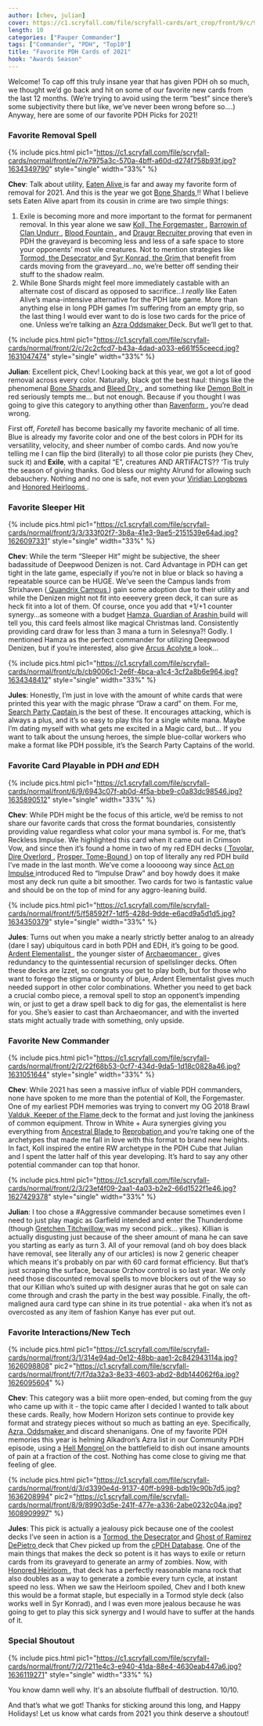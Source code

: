 ```yaml
---
author: [chev, julian]
cover: https://c1.scryfall.com/file/scryfall-cards/art_crop/front/9/c/9cd2b567-0cf7-4441-b3ce-e31141dd91c8.jpg?1627428607
length: 10
categories: ["Pauper Commander"]
tags: ["Commander", "PDH", "Top10"]
title: "Favorite PDH Cards of 2021"
hook: "Awards Season"
---
```

Welcome! To cap off this truly insane year that has given PDH oh so much, we thought we’d go back and hit on some of our favorite new cards from the last 12 months. (We’re trying to avoid using the term “best” since there’s some subjectivity there but like, we’ve never been wrong before so….) Anyway, here are some of our favorite PDH Picks for 2021!

### Favorite Removal Spell

{% include pics.html
pic1="https://c1.scryfall.com/file/scryfall-cards/normal/front/e/7/e7975a3c-570a-4bff-a60d-d274f758b93f.jpg?1634349790"
style="single"
width="33%" %}
<br />

**Chev**: Talk about utility, <a
	class="accented-link external-card-link"
	target="_blank"
	href="https://scryfall.com/card/mid/99/eaten-alive?utm_source=api"
	data-toggle="popover"
	data-placement="top"
	data-content="<img src='https://c1.scryfall.com/file/scryfall-cards/normal/front/e/7/e7975a3c-570a-4bff-a60d-d274f758b93f.jpg?1634349790' width=100% height=100%>">
	Eaten Alive
</a> is far and away my favorite form of removal for 2021. And this is the year we got <a
	class="accented-link external-card-link"
	target="_blank"
	href="https://scryfall.com/card/mh2/76/bone-shards?utm_source=api"
	data-toggle="popover"
	data-placement="top"
	data-content="<img src='https://c1.scryfall.com/file/scryfall-cards/normal/front/1/e/1ee98955-4c47-4d45-9377-608dfa755337.jpg?1626095299' width=100% height=100%>">
	Bone Shards
</a>!! What I believe sets Eaten Alive apart from its cousin in crime are two simple things: 
1) Exile is becoming more and more important to the format for permanent removal. In this year alone we saw <a
	class="accented-link external-card-link"
	target="_blank"
	href="https://scryfall.com/card/khm/220/koll-the-forgemaster?utm_source=api"
	data-toggle="popover"
	data-placement="top"
	data-content="<img src='https://c1.scryfall.com/file/scryfall-cards/normal/front/2/2/22f68b53-0cf7-434d-9da5-1d18c0828a46.jpg?1631051644' width=100% height=100%>">
	Koll, The Forgemaster
</a>, <a
	class="accented-link external-card-link"
	target="_blank"
	href="https://scryfall.com/card/afr/218/barrowin-of-clan-undurr?utm_source=api"
	data-toggle="popover"
	data-placement="top"
	data-content="<img src='https://c1.scryfall.com/file/scryfall-cards/normal/front/6/8/6896c311-5593-4437-b945-43ade9665e43.jpg?1627708772' width=100% height=100%>">
	Barrowin of Clan Undurr
</a>, <a
	class="accented-link external-card-link"
	target="_blank"
	href="https://scryfall.com/card/vow/95/blood-fountain?utm_source=api"
	data-toggle="popover"
	data-placement="top"
	data-content="<img src='https://c1.scryfall.com/file/scryfall-cards/normal/front/d/d/dd03651e-ada0-41dc-8722-0eba476943e3.jpg?1636114954' width=100% height=100%>">
	Blood Fountain
</a>, and <a
	class="accented-link external-card-link"
	target="_blank"
	href="https://scryfall.com/card/khm/87/draugr-recruiter?utm_source=api"
	data-toggle="popover"
	data-placement="top"
	data-content="<img src='https://c1.scryfall.com/file/scryfall-cards/normal/front/6/b/6b0fe66b-0067-4e5c-9b3a-b014b2f0daf2.jpg?1631047888' width=100% height=100%>">
	Draugr Recruiter
</a> proving that even in PDH the graveyard is becoming less and less of a safe space to store your opponents’ most vile creatures. Not to mention strategies like <a
	class="accented-link external-card-link"
	target="_blank"
	href="https://scryfall.com/card/cmr/155/tormod-the-desecrator?utm_source=api"
	data-toggle="popover"
	data-placement="top"
	data-content="<img src='https://c1.scryfall.com/file/scryfall-cards/normal/front/8/9/89903d5e-241f-477e-a336-2abe0232c04a.jpg?1608909997' width=100% height=100%>">
	Tormod, the Desecrator
</a> and <a
	class="accented-link external-card-link"
	target="_blank"
	href="https://scryfall.com/card/znc/56/syr-konrad-the-grim?utm_source=api"
	data-toggle="popover"
	data-placement="top"
	data-content="<img src='https://c1.scryfall.com/file/scryfall-cards/normal/front/6/8/685faa53-c0b3-4dbb-abd9-bf09067f6f91.jpg?1604193606' width=100% height=100%>">
	Syr Konrad, the Grim
</a> that benefit from cards moving from the graveyard…no, we’re better off sending their stuff to the shadow realm.
2) While Bone Shards might feel more immediately castable with an alternate cost of discard as opposed to sacrifice…I *really* like Eaten Alive’s mana-intensive alternative for the PDH late game. More than anything else in long PDH games I’m suffering from an empty grip, so the last thing I would ever want to do is lose two cards for the price of one. Unless we’re talking an <a
	class="accented-link external-card-link"
	target="_blank"
	href="https://scryfall.com/card/bbd/75/azra-oddsmaker?utm_source=api"
	data-toggle="popover"
	data-placement="top"
	data-content="<img src='https://c1.scryfall.com/file/scryfall-cards/normal/front/7/f/7f5e6a5a-18ee-438f-ab16-694e19a2410e.jpg?1562920701' width=100% height=100%>">
	Azra Oddsmaker
</a> Deck. But we’ll get to that.

{% include pics.html
pic1="https://c1.scryfall.com/file/scryfall-cards/normal/front/2/c/2c2cfcd7-b43a-4dad-a033-e661f55ceecd.jpg?1631047474"
style="single"
width="33%" %}
<br />

**Julian**: Excellent pick, Chev! Looking back at this year, we got a lot of good removal across every color. Naturally, black got the best haul: things like the phenomenal <a
	class="accented-link external-card-link"
	target="_blank"
	href="https://scryfall.com/card/mh2/76/bone-shards?utm_source=api"
	data-toggle="popover"
	data-placement="top"
	data-content="<img src='https://c1.scryfall.com/file/scryfall-cards/normal/front/1/e/1ee98955-4c47-4d45-9377-608dfa755337.jpg?1626095299' width=100% height=100%>">
	Bone Shards
</a> and <a
	class="accented-link external-card-link"
	target="_blank"
	href="https://scryfall.com/card/vow/94/bleed-dry?utm_source=api"
	data-toggle="popover"
	data-placement="top"
	data-content="<img src='https://c1.scryfall.com/file/scryfall-cards/normal/front/3/d/3db65755-f104-4de9-bcc9-0a4a7bc66b51.jpg?1636114905' width=100% height=100%>">
	Bleed Dry
</a>, and something like <a
	class="accented-link external-card-link"
	target="_blank"
	href="https://scryfall.com/card/khm/129/demon-bolt?utm_source=api"
	data-toggle="popover"
	data-placement="top"
	data-content="<img src='https://c1.scryfall.com/file/scryfall-cards/normal/front/5/f/5f856b0e-b413-49b0-9aa7-d935ad40ae53.jpg?1631049119' width=100% height=100%>">
	Demon Bolt
</a> in red seriously tempts me… but not enough. Because if you thought I was going to give this category to anything other than <a
	class="accented-link external-card-link"
	target="_blank"
	href="https://scryfall.com/card/khm/72/ravenform?utm_source=api"
	data-toggle="popover"
	data-placement="top"
	data-content="<img src='https://c1.scryfall.com/file/scryfall-cards/normal/front/2/c/2c2cfcd7-b43a-4dad-a033-e661f55ceecd.jpg?1631047474' width=100% height=100%>">
	Ravenform
</a>, you’re dead wrong.

First off, *Foretell* has become basically my favorite mechanic of all time. Blue is already my favorite color and one of the best colors in PDH for its versatility, velocity, and sheer number of combo cards. And now you’re telling me I can flip the bird (literally) to all those color pie purists (hey Chev, suck it) and **Exile**, with a capital “E”, creatures AND ARTIFACTS?? ‘Tis truly the season of giving thanks. God bless our mighty Alrund for allowing such debauchery. Nothing and no one is safe, not even your <a
	class="accented-link external-card-link"
	target="_blank"
	href="https://scryfall.com/card/afc/221/viridian-longbow?utm_source=api"
	data-toggle="popover"
	data-placement="top"
	data-content="<img src='https://c1.scryfall.com/file/scryfall-cards/normal/front/f/4/f4607634-6206-4c6c-b389-abcbfe969b65.jpg?1631589299' width=100% height=100%>">
	Viridian Longbows
</a> and <a
	class="accented-link external-card-link"
	target="_blank"
	href="https://scryfall.com/card/vow/257/honored-heirloom?utm_source=api"
	data-toggle="popover"
	data-placement="top"
	data-content="<img src='https://c1.scryfall.com/file/scryfall-cards/normal/front/d/3/d3390e4d-9137-40ff-b998-bdb19c90b7d5.jpg?1636208994' width=100% height=100%>">
	Honored Heirlooms
</a>.

### Favorite Sleeper Hit

{% include pics.html
pic1="https://c1.scryfall.com/file/scryfall-cards/normal/front/3/3/333f02f7-3b8a-41e3-9ae5-2151539e64ad.jpg?1626097331"
style="single"
width="33%" %}
<br />

**Chev**: While the term “Sleeper Hit” might be subjective, the sheer badassitude of Deepwood Denizen is not. Card Advantage in PDH can get tight in the late game, especially if you’re not in blue or black so having a repeatable source can be HUGE. We’ve seen the Campus lands from Strixhaven (<a
	class="accented-link external-card-link"
	target="_blank"
	href="https://scryfall.com/card/stx/271/quandrix-campus?utm_source=api"
	data-toggle="popover"
	data-placement="top"
	data-content="<img src='https://c1.scryfall.com/file/scryfall-cards/normal/front/f/7/f788da28-481b-41fa-a70c-b53db6b0f068.jpg?1624741033' width=100% height=100%>">
	Quandrix Campus
</a>) gain some adoption due to their utility and while the Denizen might not fit into eeeevery green deck, it can sure as heck fit into a lot of them. Of course, once you add that +1/+1 counter synergy…as someone with a budget <a
	class="accented-link external-card-link"
	target="_blank"
	href="https://scryfall.com/card/cmr/278/hamza-guardian-of-arashin?utm_source=api"
	data-toggle="popover"
	data-placement="top"
	data-content="<img src='https://c1.scryfall.com/file/scryfall-cards/normal/front/c/7/c793d594-c319-4e97-8620-de8eddaf247d.jpg?1608911128' width=100% height=100%>">
	Hamza, Guardian of Arashin
</a> build will tell you, this card feels almost like magical Christmas land. Consistently providing card draw for less than 3 mana a turn in Selesnya?! Godly. I mentioned Hamza as the perfect commander for utilizing Deepwood Denizen, but if you’re interested, also give <a
	class="accented-link external-card-link"
	target="_blank"
	href="https://scryfall.com/card/mh2/185/arcus-acolyte?utm_source=api"
	data-toggle="popover"
	data-placement="top"
	data-content="<img src='https://c1.scryfall.com/file/scryfall-cards/normal/front/d/8/d8546eaa-1e64-4e70-b6a5-85892bab8c47.jpg?1626098057' width=100% height=100%>">
	Arcus Acolyte
</a> a look…

{% include pics.html
pic1="https://c1.scryfall.com/file/scryfall-cards/normal/front/c/b/cb9006c1-2e6f-4bca-a1c4-3cf2a8b6e964.jpg?1634348412"
style="single"
width="33%" %}
<br />

**Jules**: Honestly, I’m just in love with the amount of white cards that were printed this year with the magic phrase “Draw a card” on them. For me, <a
	class="accented-link external-card-link"
	target="_blank"
	href="https://scryfall.com/card/mid/32/search-party-captain?utm_source=api"
	data-toggle="popover"
	data-placement="top"
	data-content="<img src='https://c1.scryfall.com/file/scryfall-cards/normal/front/c/b/cb9006c1-2e6f-4bca-a1c4-3cf2a8b6e964.jpg?1634348412' width=100% height=100%>">
	Search Party Captain
</a> is the best of these. It encourages attacking, which is always a plus, and it’s so easy to play this for a single white mana. Maybe I’m dating myself with what gets me excited in a Magic card, but… If you want to talk about the unsung heroes, the simple blue-collar workers who make a format like PDH possible, it’s the Search Party Captains of the world. 

### Favorite Card Playable in PDH *and* EDH

{% include pics.html
pic1="https://c1.scryfall.com/file/scryfall-cards/normal/front/6/9/6943c07f-ab0d-4f5a-bbe9-c0a83dc98546.jpg?1635890512"
style="single"
width="33%" %}
<br />

**Chev**: While PDH might be the focus of this article, we’d be remiss to not share our favorite cards that cross the format boundaries, consistently providing value regardless what color your mana symbol is. For me, that’s Reckless Impulse. We highlighted this card when it came out in Crimson Vow, and since then it’s found a home in two of my red EDH decks (<a
	class="accented-link external-card-link"
	target="_blank"
	href="https://scryfall.com/card/mid/246/tovolar-dire-overlord-tovolar-the-midnight-scourge?utm_source=api"
	data-toggle="popover"
	data-placement="top"
	data-content="<img src='https://c1.scryfall.com/file/scryfall-cards/normal/front/f/9/f953fad3-0cd1-48aa-8ed9-d7d2e293e6e2.jpg?1637114341' width=100% height=100%>">
	Tovolar, Dire Overlord
</a>, <a
	class="accented-link external-card-link"
	target="_blank"
	href="https://scryfall.com/card/afc/2/prosper-tome-bound?utm_source=api"
	data-toggle="popover"
	data-placement="top"
	data-content="<img src='https://c1.scryfall.com/file/scryfall-cards/normal/front/d/7/d743336e-d5c7-4053-a23d-92ec7581f74e.jpg?1631839207' width=100% height=100%>">
	Prosper, Tome-Bound
</a>) on top of literally any red PDH build I’ve made in the last month. We’ve come a looooong way since <a
	class="accented-link external-card-link"
	target="_blank"
	href="https://scryfall.com/card/m15/126/act-on-impulse?utm_source=api"
	data-toggle="popover"
	data-placement="top"
	data-content="<img src='https://c1.scryfall.com/file/scryfall-cards/normal/front/b/f/bfe513d1-2509-4051-ba85-49a19479fa5c.jpg?1562793694' width=100% height=100%>">
	Act on Impulse
</a> introduced Red to “Impulse Draw” and boy howdy does it make most any deck run quite a bit smoother. Two cards for two is fantastic value and should be on the top of mind for any aggro-leaning build. 

{% include pics.html
pic1="https://c1.scryfall.com/file/scryfall-cards/normal/front/f/5/f58592f7-1df5-428d-9dde-e6acd9a5d1d5.jpg?1634350379"
style="single"
width="33%" %}
<br />

**Jules**: Turns out when you make a nearly strictly better analog to an already (dare I say) ubiquitous card in both PDH and EDH, it’s going to be good. <a
	class="accented-link external-card-link"
	target="_blank"
	href="https://scryfall.com/card/mid/128/ardent-elementalist?utm_source=api"
	data-toggle="popover"
	data-placement="top"
	data-content="<img src='https://c1.scryfall.com/file/scryfall-cards/normal/front/f/5/f58592f7-1df5-428d-9dde-e6acd9a5d1d5.jpg?1634350379' width=100% height=100%>">
	Ardent Elementalist
</a>, the younger sister of <a
	class="accented-link external-card-link"
	target="_blank"
	href="https://scryfall.com/card/uma/45/archaeomancer?utm_source=api"
	data-toggle="popover"
	data-placement="top"
	data-content="<img src='https://c1.scryfall.com/file/scryfall-cards/normal/front/c/c/cc258713-6ce3-44e0-9b4b-8fa7d1d093a1.jpg?1547516110' width=100% height=100%>">
	Archaeomancer
</a>, gives redundancy to the quintessential recursion of spellslinger decks. Often these decks are Izzet, so congrats you get to play both, but for those who want to forego the stigma or bounty of blue, Ardent Elementalist gives much needed support in other color combinations. Whether you need to get back a crucial combo piece, a removal spell to stop an opponent’s impending win, or just to get a draw spell back to dig for gas, the elementalist is here for you. She’s easier to cast than Archaeomancer, and with the inverted stats might actually trade with something, only upside.

### Favorite New Commander

{% include pics.html
pic1="https://c1.scryfall.com/file/scryfall-cards/normal/front/2/2/22f68b53-0cf7-434d-9da5-1d18c0828a46.jpg?1631051644"
style="single"
width="33%" %}
<br />

**Chev**: While 2021 has seen a massive influx of viable PDH commanders, none have spoken to me more than the potential of Koll, the Forgemaster. One of my earliest PDH memories was trying to convert my OG 2018 Brawl <a
	class="accented-link external-card-link"
	target="_blank"
	href="https://scryfall.com/card/dom/148/valduk-keeper-of-the-flame?utm_source=api"
	data-toggle="popover"
	data-placement="top"
	data-content="<img src='https://c1.scryfall.com/file/scryfall-cards/normal/front/2/5/253f9e43-5bc6-4f26-a8e9-773cd0ca3d02.jpg?1562732810' width=100% height=100%>">
	Valduk, Keeper of the Flame
</a> deck to the format and just loving the jankiness of common equipment. Throw in White + Aura synergies giving you everything from <a
	class="accented-link external-card-link"
	target="_blank"
	href="https://scryfall.com/card/cmr/5/ancestral-blade?utm_source=api"
	data-toggle="popover"
	data-placement="top"
	data-content="<img src='https://c1.scryfall.com/file/scryfall-cards/normal/front/f/f/ff8461c3-6e80-403a-b3eb-01882c841d7a.jpg?1612228601' width=100% height=100%>">
	Ancestral Blade
</a> to <a
	class="accented-link external-card-link"
	target="_blank"
	href="https://scryfall.com/card/mh1/23/reprobation"
	data-toggle="popover"
	data-placement="top"
	data-content="<img src='https://c1.scryfall.com/file/scryfall-cards/large/front/b/1/b1349c3d-39ad-40ba-897e-59e5b76de853.jpg?1562201189' width=100% height=100%>">
	Reprobation
</a> and you’re taking one of the archetypes that made me fall in love with this format to brand new heights. In fact, Koll inspired the entire RW archetype in the PDH Cube that Julian and I spent the latter half of this year developing. It’s hard to say any other potential commander can top that honor.

{% include pics.html
pic1="https://c1.scryfall.com/file/scryfall-cards/normal/front/2/3/23ef4f09-2aa1-4a03-b2e2-66d1522f1e46.jpg?1627429378"
style="single"
width="33%" %}
<br />

**Julian**: I too chose a #Aggressive commander because sometimes even I need to just play magic as Garfield intended and enter the Thunderdome (though <a
	class="accented-link external-card-link"
	target="_blank"
	href="https://scryfall.com/card/afr/223/gretchen-titchwillow?utm_source=api"
	data-toggle="popover"
	data-placement="top"
	data-content="<img src='https://c1.scryfall.com/file/scryfall-cards/normal/front/3/c/3c8b248e-1460-4650-9721-85c134c21b89.jpg?1627708954' width=100% height=100%>">
	Gretchen Titchwillow
</a> was my second pick… yikes). Killian is actually disgusting just because of the sheer amount of mana he can save you starting as early as turn 3. All of your removal (and oh boy does black have removal, see literally any of our articles) is now 2 generic cheaper which means it's probably on par with 60 card format efficiency. But that’s just scraping the surface, because Orzhov control is so last year. We only need those discounted removal spells to move blockers out of the way so that our Killian who’s suited up with designer auras that he got on sale can come through and crash the party in the best way possible. Finally, the oft-maligned aura card type can shine in its true potential - aka when it’s not as overcosted as any item of fashion Kanye has ever put out. 

### Favorite Interactions/New Tech

{% include pics.html
pic1="https://c1.scryfall.com/file/scryfall-cards/normal/front/3/1/314e94ad-0e12-48bb-aae1-2c842943114a.jpg?1626098808"
pic2="https://c1.scryfall.com/file/scryfall-cards/normal/front/f/7/f7da32a3-8e33-4603-abd2-8db144062f6a.jpg?1626095604"
 %}
<br />

**Chev**: This category was a biiit more open-ended, but coming from the guy who came up with it - the topic came after I decided I wanted to talk about these cards. Really, how Modern Horizon sets continue to provide key format and strategy pieces without so much as batting an eye. Specifically, <a
	class="accented-link external-card-link"
	target="_blank"
	href="https://scryfall.com/card/bbd/75/azra-oddsmaker?utm_source=api"
	data-toggle="popover"
	data-placement="top"
	data-content="<img src='https://c1.scryfall.com/file/scryfall-cards/normal/front/7/f/7f5e6a5a-18ee-438f-ab16-694e19a2410e.jpg?1562920701' width=100% height=100%>">
	Azra, Oddsmaker
</a> and discard shenanigans. One of my favorite PDH memories this year is helming Alkadron’s Azra list in our Community PDH episode, using a <a
	class="accented-link external-card-link"
	target="_blank"
	href="https://scryfall.com/card/mh2/88/hell-mongrel?utm_source=api"
	data-toggle="popover"
	data-placement="top"
	data-content="<img src='https://c1.scryfall.com/file/scryfall-cards/normal/front/f/7/f7da32a3-8e33-4603-abd2-8db144062f6a.jpg?1626095604' width=100% height=100%>">
	Hell Mongrel
</a> on the battlefield to dish out insane amounts of pain at a fraction of the cost. Nothing has come close to giving me that feeling of glee. 

{% include pics.html
pic1="https://c1.scryfall.com/file/scryfall-cards/normal/front/d/3/d3390e4d-9137-40ff-b998-bdb19c90b7d5.jpg?1636208994"
pic2="https://c1.scryfall.com/file/scryfall-cards/normal/front/8/9/89903d5e-241f-477e-a336-2abe0232c04a.jpg?1608909997"
 %}
<br />

**Jules**: This pick is actually a jealousy pick because one of the coolest decks I’ve seen in action is a <a
	class="accented-link external-card-link"
	target="_blank"
	href="https://scryfall.com/card/cmr/155/tormod-the-desecrator?utm_source=api"
	data-toggle="popover"
	data-placement="top"
	data-content="<img src='https://c1.scryfall.com/file/scryfall-cards/normal/front/8/9/89903d5e-241f-477e-a336-2abe0232c04a.jpg?1608909997' width=100% height=100%>">
	Tormod, the Desecrator
</a> and <a
	class="accented-link external-card-link"
	target="_blank"
	href="https://scryfall.com/card/cmr/71/ghost-of-ramirez-depietro"
	data-toggle="popover"
	data-placement="top"
	data-content="<img src='https://c1.scryfall.com/file/scryfall-cards/large/front/e/4/e4a41506-85c6-4362-b983-36df13db09d9.jpg?1608909231' width=100% height=100%>">
	Ghost of Ramirez DePietro
</a> deck that Chev picked up from the [cPDH Database](https://budgetbrews.club/deck-lists/#pauper). One of the main things that makes the deck so potent is it has ways to exile or return cards from its graveyard to generate an army of zombies. Now, with <a
	class="accented-link external-card-link"
	target="_blank"
	href="https://scryfall.com/card/vow/257/honored-heirloom?utm_source=api"
	data-toggle="popover"
	data-placement="top"
	data-content="<img src='https://c1.scryfall.com/file/scryfall-cards/normal/front/d/3/d3390e4d-9137-40ff-b998-bdb19c90b7d5.jpg?1636208994' width=100% height=100%>">
	Honored Heirloom
</a>, that deck has a perfectly reasonable mana rock that also doubles as a way to generate a zombie every turn cycle, at instant speed no less. When we saw the Heirloom spoiled, Chev and I both knew this would be a format staple, but especially in a Tormod style deck (also works well in Syr Konrad), and I was even more jealous because he was going to get to play this sick synergy and I would have to suffer at the hands of it. 

### Special Shoutout

{% include pics.html
pic1="https://c1.scryfall.com/file/scryfall-cards/normal/front/7/2/7211e4c3-e940-41da-88e4-4630eab447a6.jpg?1636119271"
style="single"
width="33%" %}
<br />

You know damn well why. It's an absolute fluffball of destruction. 10/10. 


And that’s what we got! Thanks for sticking around this long, and Happy Holidays! Let us know what cards from 2021 you think deserve a shoutout!